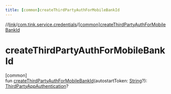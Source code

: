 ```yaml
---
title: [common]createThirdPartyAuthForMobileBankId
---
```

//[link](../../index.html)/[com.tink.service.credentials](index.html)/[[common]createThirdPartyAuthForMobileBankId]([common]create-third-party-auth-for-mobile-bank-id.html)



# createThirdPartyAuthForMobileBankId



[common]\
fun [createThirdPartyAuthForMobileBankId]([common]create-third-party-auth-for-mobile-bank-id.html)(autostartToken: [String](https://kotlinlang.org/api/latest/jvm/stdlib/kotlin/-string/index.html)?): [ThirdPartyAppAuthentication](../com.tink.model.authentication/[common]-third-party-app-authentication/index.html)?




